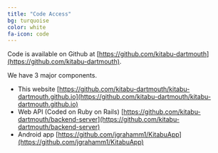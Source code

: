```yaml
---
title: "Code Access"
bg: turquoise
color: white
fa-icon: code
---
```


Code is available on Github at [https://github.com/kitabu-dartmouth](https://github.com/kitabu-dartmouth).

We have 3 major components.

- This website [https://github.com/kitabu-dartmouth/kitabu-dartmouth.github.io](https://github.com/kitabu-dartmouth/kitabu-dartmouth.github.io)
- Web API (Coded on Ruby on Rails) [https://github.com/kitabu-dartmouth/backend-server](https://github.com/kitabu-dartmouth/backend-server)
- Android app [https://github.com/jgrahamm1/KitabuApp](https://github.com/jgrahamm1/KitabuApp)
